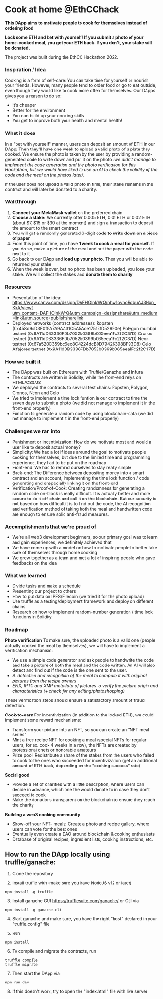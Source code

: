 # Cook at home @EthCChack

**This DApp aims to motivate people to cook for themselves instead of ordering food** 

**Lock some ETH and bet with yourself! If you submit a photo of your home-cooked meal, you get your ETH back. If you don't, your stake will be donated.**

The project was built during the EthCC Hackathon 2022. 

### Inspiration / Idea 

Cooking is a form of self-care: You can take time for yourself or nourish your friends. However, many people tend to order food or go to eat outside, even though they would like to cook more often for themselves. Our DApps gives you a reason to do so: 
- It's cheaper
- Better for the environment
- You can build up your cooking skills
- You get to improve both your health and mental health!

### What it does

In a "bet with yourself" manner, users can deposit an amount of ETH in our DApp: Then they'll have one week to upload a valid photo of a plate they cooked. We ensure the photo is taken by the user by providing a random-generated code to write down and put it on the photo _(we didn't manage to implement the code generation and the photo verification for this Hackathon, but we would have liked to use an AI to check the validity of the code and the meal on the photos later)._

If the user does not upload a valid photo in time, their stake remains in the contract and will later be donated to a charity. 

### Walkthrough
1. **Connect your MetaMask wallet** on the preferred chain 
2. **Choose a stake:** We currently offer 0.005 ETH, 0.01 ETH or 0.02 ETH (about $7, $15 or $30 at the moment) and sign a transaction to deposit the amount to the smart contract
3. You will get a randomly generated 6-digit **code to write down on a piece of paper** 
4. From this point of time, you have **1 week to cook a meal for yourself**. If you do so, make a picture of the meal and put the paper with the code next to it
5. Go back to our DApp and **load up your photo**. Then you will be able to returned your stake
6. When the week is over, but no photo has been uploaded, you lose your stake. We will collect the stakes and **donate them to charity**

### Resources

- Presentation of the idea: https://www.canva.com/design/DAFHOlnkWrQ/nhw1ovnoRdbuAJ3Hxn_KkA/view?utm_content=DAFHOlnkWrQ&utm_campaign=designshare&utm_medium=link&utm_source=publishsharelink
- Deployed networks (contract addresses): 
 Ropsten (0x458d9cD3F0f9A7A9AA31C5A5Ace17515fD52990e)
 Polygon mumbai testnet (0x9A11dDB3336FDb7052b0399b065eea1Fc2f2C37D)
 Cronos testnet (0x9A11dDB3336FDb7052b0399b065eea1Fc2f2C37D)
 Neon testnet (0x67a520C359bc6ec8C4224dcB0D79426398BF93D8)
 Celo Alfajores testnet (0x9A11dDB3336FDb7052b0399b065eea1Fc2f2C37D)


### How we built it

- The DApp was built on Ethereum with Truffle/Ganache and Infura 
- The contracts are written in Solidity, while the front-end relys on HTML/CSS/JS
- We deployed the contracts to several test chains: Ropsten, Polygon, Cronos, Neon and Celo
- We tried to implement a time lock funtion in our contract to time the seven days to submit a photo (we did not manage to implement it in the front-end properly)
- Function to generate a random code by using blockchain-data (we did not manage to implement it in the front-end properly)

### Challenges we ran into

- Punishment or incentivization: How do we motivate most and would a user like to deposit actual money? 
- Simplicity: We had a lot if ideas around the goal to motivate people cooking for themselves, but due to the limited time and programming experience, they had to be put on the roadmap 
- Front-end: We had to remind ourselves to stay really simple
- Back-end: The Difference between depositing money into a smart contract and an account, implementing the time lock function / code generating and enspecially linking it on the front-end 
- Verification/Proof-of-Cook: Creating randomness for generating a random code on-block is really difficult. It is actually better and more secure to do it off-chain and call it on the blockchain. But our security is not based on how difficult it is to find out the code, the AI recognition and verification method of taking both the meal and handwritten code are enough to ensure solid anti-fraud measures.

### Accomplishments that we're proud of

- We're all web3 development beginners, so our primary goal was to learn and gain experiences, we definitely achieved that
- We have come up with a model on how to motivate people to better take care of themselves through home cooking 
- We grew together as a team and met a lot of inspiring people who gave feedbacks on the idea

### What we learned

- Divide tasks and make a schedule
- Presenting our project to others 
- How to put data on IPFS/Filecoin (we tried it for the photo upload)
- Use truffle as a testing/deployment framework and deploy on different chains
- Research on how to implement random-number generation / time lock functions in Solidity 

### Roadmap

**Photo verification**
To make sure, the uploaded photo is a valid one (people actually cooked the meal by themselves), we will have to implement a verification mechanism: 
- We use a simple code generator and ask people to handwrite the code and take a picture of both the meal and the code written. An AI will also detect and find out if the code is the one sent to the user.
- _AI detection and recognition of the meal to compare it with original pictures from the recipe owners_
- _EFIX, IPTC and XMP metadata of pictures to verify the picture origin and characteristics (+ check for any editing/photoshopping)_

These verification steps should ensure a satisfactory amount of fraud detection.

**Cook-to-earn**
For incentivization (in addition to the locked ETH), we could implement some reward mechanisms:
- Transform your picture into an NFT, so you can create an "NFT meal series" 
- Mint a free recipe NFT for cooking a meal (special NFTs for regular users, for ex. cook 4 weeks in a row), the NFTs are created by professional chefs or honorable amateurs
- Prize pool: Redistribute a share of the stakes from the users who failed to cook to the ones who succeeded for incentivization (get an additional amount of ETH back, depending on the "cooking success" rate)


**Social good**
- Provide a set of charities with a little description, where users can decide in advance, which one the would donate to in case they don't succeed to cook
- Make the donations transparent on the blockchain to ensure they reach the charity 


**Building a web3 cooking community**
- Show-off your NFT- meals: Create a photo and recipe gallery, where users can vote for the best ones
- Eventually even create a DAO around  blockchain & cooking enthusiasts 
- Database of original recipes, ingredient lists, cooking instructions, etc.


## How to run the DApp locally using truffle/ganache:

1. Clone the repository

2. Install truffle with (make sure you have NodeJS v12 or later)

```
npm install -g truffle
```

3. Install ganache GUI https://trufflesuite.com/ganache/ or CLI via

```
npm install -g ganache-cli
```

4. Start ganache and make sure, you have the right "host" declared in your "truffle.config" file

5. Run

```
npm install
```

6. To compile and migrate the contracts, run

```
truffle compile
truffle migrate
```

7. Then start the DApp via

```
npm run dev
```

8. If this doesn't work, try to open the "index.html" file with live server


